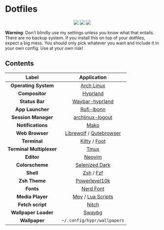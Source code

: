 # Dotfiles
<div align="center">
<img src="https://img.shields.io/github/last-commit/Twilight4/dotfiles?style=for-the-badge&logo=github&color=a6da95&logoColor=D9E0EE&labelColor=302D41"/>
<img src="https://img.shields.io/github/repo-size/Twilight4/dotfiles?style=for-the-badge&logo=dropbox&color=7dc4e4&logoColor=D9E0EE&labelColor=302D41"/>
<img src="https://img.shields.io/github/stars/Twilight4/dotfiles?style=for-the-badge&logo=powerpages&color=cba6f7&logoColor=D9E0EE&labelColor=302D41"/>
</div>

**Warning**: Don’t blindly use my settings unless you know what that entails. There are no backup system. If you install this on top of your dotfiles, expect a big mess. You should only pick whatever you want and include it in your own config. Use at your own risk!

## Contents

|      Label                     |                         Application                        |
| :----------------------------: | :--------------------------------------------------------: | 
| **Operating System**           |     [Arch Linux](https://archlinux.org/)                   |
|    **Compositor**              |     [Hyprland](https://github.com/hyprwm/Hyprland)         |
|    **Status Bar**              |     [Waybar-hyprland](https://github.com/Alexays/Waybar)   |
|   **App Launcher**             |     [Rofi-lbonn](https://github.com/lbonn/rofi)            |
| **Session Manager**            |     [archlinux-logout](https://github.com/arcolinux/archlinux-logout/)   |
|  **Notifications**             |     [Mako](https://github.com/emersion/mako)               |
|   **Web Browser**              |     [Librewolf](https://librewolf.net/) / [Qutebrowser](https://qutebrowser.org/)   |
|     **Terminal**               |     [Kitty](https://sw.kovidgoyal.net/kitty/) / [Foot](https://codeberg.org/dnkl/foot)                 |
|   **Terminal Multiplexer**     |     [Tmux](https://github.com/tmux/tmux)                   |
|  **Editor**                    | [Neovim](https://github.com/neovim/neovim)                 |
|  **Colorscheme**               | [Selenized Dark](https://github.com/jan-warchol/selenized) |
|  **Shell**                     | [Zsh](https://github.com/zsh-users) / [Fzf](https://github.com/junegunn/fzf) |
|  **Zsh Theme**                 | [Powerlevel10k](https://github.com/romkatv/powerlevel10k)  |
|  **Fonts**                     |     [Nerd Font](https://www.nerdfonts.com/)                |
|  **Media Player**              |     [Mpv](https://mpv.io/) / [Lua Scripts](https://github.com/mpv-player/mpv/wiki/User-Scripts)   |
|  **Fetch script**              |     [Nitch](https://github.com/unxsh/nitch)                |
|  **Wallpaper Loader**          |     [Swaybg](https://github.com/swaywm/swaybg)             |
|  **Wallpaper**                 |     `~/.config/hypr/wallpapers`                            |
